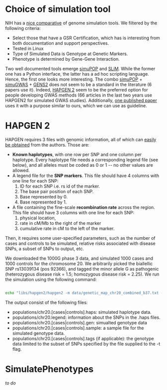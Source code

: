 # Choice of simulation tool

NIH has a [nice comparative](https://popmodels.cancercontrol.cancer.gov/gsr/search/) of genome simulation tools. We filtered by the following criteria:

* Select those that have a GSR Certification, which has is interesting from both documentation and support perspectives.
* Tested in Linux
* Type of Simulated Data is Genotype at Genetic Markers.
* Phenotype is determined by Gene-Gene Interaction.

Two well documented tools emerge [simuPOP](http://simupop.sourceforge.net) and [SLiM](https://messerlab.org/slim/). While the former one has a Python interface, the latter has a ad hoc scripting language. Hence, the first one looks more interesting. The combo [simuPOP](http://simupop.sourceforge.net) + [simuGWAS](http://simupop.sourceforge.net/Cookbook/SimuGWAS) + [GENS2](https://sourceforge.net/projects/gensim/) does not seem to be a standard in the literature (6 papers use it). Indeed, [HAPGEN 2](https://mathgen.stats.ox.ac.uk/genetics_software/hapgen/hapgen2.html) seem to be the preferred option for people developing GWAS methods (66 articles in the last two years use HAPGEN2 for simulated GWAS studies). Additionally, [one published paper](http://link.springer.com/article/10.1007/s00702-014-1341-9) uses it with a purpose similar to ours, which we can use as guideline.

# HAPGEN 2

HAPGEN requires 3 files with genomic information, all of which can [easily be obtained](https://mathgen.stats.ox.ac.uk/impute/impute_v2.html#reference) from the authors. Those are:

* **Known haplotypes**, with one row per SNP and one column per haplotype. Every haplotype file needs a corresponding legend file (see below), and all alleles must be coded as 0 or 1 -- no other values are allowed.
* A legend file for the **SNP markers**. This file should have 4 columns with one line for each SNP:
  1. ID for each SNP i.e. rs id of the marker.
  2. The base pair position of each SNP.
  3. Base represented by 0.
  4. Base represented by 1.
* A file containing the fine-scale **recombination rate** across the region. This file should have 3 columns with one line for each SNP:
  1. physical location, 
  2. rate in cM/Mb to the right of the marker
  3. cumulative rate in cM to the left of the marker.
  
Then, it requires some user-specified parameters, such as the number of cases and controls to be simulated, relative risks associated with disease SNPs, a subset of SNPs to output, etc.

We downloaded the 1000G phase 3 data, and simulated 1000 cases and 1000 controls for the chromosome 20. We arbitrarily picked the biallellic SNP rs13039134 (pos 92366), and tagged the minor allele G as pathogenic (heterozygous disease risk = 1.5; homozygous disease risk = 2.25). We run the simulation using the following command:

```bash

echo "libs/hapgen2/hapgen2 -m data/genetic_map_chr20_combined_b37.txt -h data/1000GP_Phase3_chr20.hap -l data/1000GP_Phase3_chr20.legend -o populations/chr20 -n 1000 1000 -dl 92366 1 1.5 2.25" | qsub -cwd -S /bin/bash -V -o o.chr20.100.txt -e e.chr20.100.txt -N hapgen.chr20

```
The output consist of the following files:

* populations/chr20.[cases|controls].haps: simulated haplotype data.
* populations/chr20.legend: information about the SNPs in the .haps files.
* populations/chr20.[cases|controls].gen: simualted genotype data
* populations/chr20.[cases|controls].sample: a sample file for the simulated genotype data.
* populations/chr20.[cases|controls].tags (if applicable): the genotype data limited to the subset of SNPs specified by the file supplied to the -t flag.

# SimulatePhenotypes

*to do*
